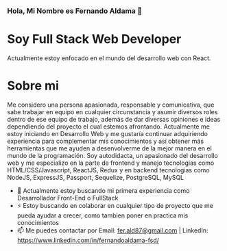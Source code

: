 ### Hola, Mi Nombre es Fernando Aldama 👋

# Soy Full Stack Web Developer

Actualmente estoy enfocado en el mundo del desarrollo web con React.

# Sobre mi

Me considero una persona apasionada, responsable y comunicativa, que sabe trabajar en equipo en cualquier circunstancia y asumir diversos roles dentro de ese equipo de trabajo, además de dar diversas opiniones e ideas dependiendo del proyecto el cual estemos afrontando.
Actualmente me estoy iniciando en Desarrollo Web y me gustaría
continuar adquiriendo experiencia para complementar mis conocimientos
y así obtener más herramientas que me ayuden a desenvolverme de la
mejor manera en el mundo de la programación.
Soy autodidacta, un apasionado del desarrollo web y me especializo en
la parte de frontend y manejo tecnologias como
HTML/CSS/Javascript, ReactJS, Redux
y en backend tecnologias como
NodeJS, ExpressJS, Passport, Sequelize, PostgreSQL, MySQL

- 🔭 Actualmente estoy buscando mi primera experiencia como Desarrollador Front-End o FullStack
- ⚡ Estoy buscando en colaborar en cualquier tipo de proyecto que me pueda ayudar a crecer, como tambien poner en practica mis conocimientos
- 📫 Me puedes contactar por Email: fer.ald87@gmail.com | LinkedIn: https://www.linkedin.com/in/fernandoaldama-fsd/
